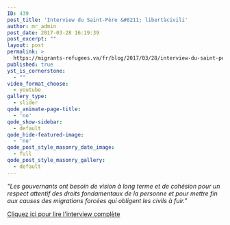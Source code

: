 ```yaml
---
ID: 439
post_title: 'Interview du Saint-Père &#8211; libertàcivili'
author: mr_admin
post_date: 2017-03-28 16:19:39
post_excerpt: ""
layout: post
permalink: >
  https://migrants-refugees.va/fr/blog/2017/03/28/interview-du-saint-pere-libertacivili/
published: true
yst_is_cornerstone:
  - ""
video_format_choose:
  - youtube
gallery_type:
  - slider
qode_animate-page-title:
  - 'no'
qode_show-sidebar:
  - default
qode_hide-featured-image:
  - 'no'
qode_post_style_masonry_date_image:
  - full
qode_post_style_masonry_gallery:
  - default
---
```

<em>"Les gouvernants ont besoin de vision à long terme et de cohésion pour un respect attentif des droits fondamentaux de la personne et pour mettre fin aux causes des migrations forcées qui obligent les civils à fuir."</em>

<a href="http://www.libertacivili.it/pdfdownload/Francese.pdf">Cliquez ici pour lire l'interview complète</a>